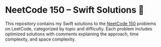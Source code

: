 # NeetCode 150 – Swift Solutions 🚀

This repository contains my Swift solutions to the [NeetCode 150](https://neetcode.io/practice) problems on LeetCode, categorized by topic and difficulty. Each problem includes optimized solutions with comments explaining the approach, time complexity, and space complexity.
